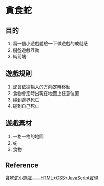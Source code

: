 # 貪食蛇

## 目的
1. 寫一個小遊戲體驗一下做遊戲的成就感
2. 鍵盤遊戲互動
3. 純前端

## 遊戲規則
1. 蛇會依據輸入的方向定時移動
2. 食物會定時出現在地圖上任意位置
3. 碰到邊界死亡
4. 碰到自己死亡

## 遊戲素材
1. 一格一格的地圖
2. 蛇
3. 食物

## Reference
[貪吃蛇小遊戲——HTML+CSS+JavaScript實現](https://iter01.com/32324.html)